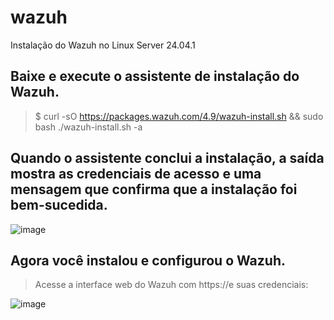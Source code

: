 # wazuh
Instalação do Wazuh no Linux Server 24.04.1

## Baixe e execute o assistente de instalação do Wazuh.
> $ curl -sO https://packages.wazuh.com/4.9/wazuh-install.sh && sudo bash ./wazuh-install.sh -a

## Quando o assistente conclui a instalação, a saída mostra as credenciais de acesso e uma mensagem que confirma que a instalação foi bem-sucedida.
![image](https://github.com/user-attachments/assets/c3bcd955-7c93-4658-aa43-08ddc5e75af2)

## Agora você instalou e configurou o Wazuh.
> Acesse a interface web do Wazuh com https://<wazuh-dashboard-ip>e suas credenciais:

![image](https://github.com/user-attachments/assets/562595aa-32dd-4676-8d39-3fabbd423c57)


